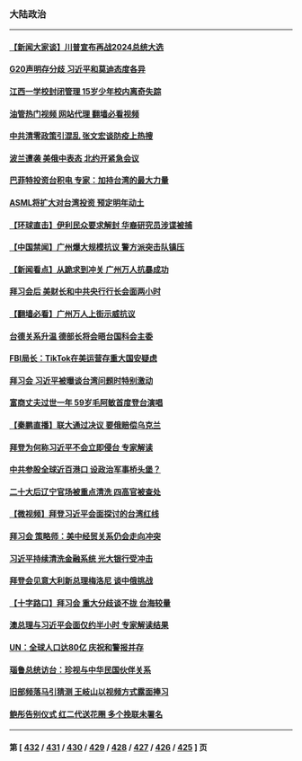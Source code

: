 ### 大陆政治
---
#### [【新闻大家谈】川普宣布再战2024总统大选](../../pages/ncid277/n13867145.md?11170045) 
#### [G20声明存分歧 习近平和莫迪态度各异](../../pages/ncid277/n13866486.md?11170045) 
#### [江西一学校封闭管理 15岁少年校内离奇失踪](../../pages/ncid277/n13867014.md?11170045) 
#### [油管热门视频 网站代理 翻墙必看视频](http://138.2.39.72:81/youtube.html?epic-marker?11170045)
#### [中共清零政策引混乱 张文宏谈防疫上热搜](../../pages/ncid277/n13866985.md?11170045) 
#### [波兰遭袭 美俄中表态 北约开紧急会议](../../pages/ncid277/n13866986.md?11170045) 
#### [巴菲特投资台积电 专家：加持台湾的最大力量](../../pages/ncid277/n13866974.md?11170045) 
#### [ASML将扩大对台湾投资 预定明年动土](../../pages/ncid277/n13866900.md?11170045) 
#### [【环球直击】伊利民众要求解封 华裔研究员涉谍被捕](../../pages/ncid277/n13866534.md?11170045) 
#### [【中国禁闻】广州爆大规模抗议 警方派突击队镇压](../../pages/ncid277/n13866570.md?11170045) 
#### [【新闻看点】从跪求到冲关 广州万人抗暴成功](../../pages/ncid277/n13866587.md?11170045) 
#### [拜习会后 美财长和中共央行行长会面两小时](../../pages/ncid277/n13866773.md?11170045) 
#### [【翻墙必看】广州万人上街示威抗议](../../pages/ncid277/n13866713.md?11170045) 
#### [台德关系升温 德部长将会晤台国科会主委](../../pages/ncid277/n13866729.md?11170045) 
#### [FBI局长：TikTok在美运营存重大国安疑虑](../../pages/ncid277/n13866627.md?11170045) 
#### [拜习会 习近平被曝谈台湾问题时特别激动](../../pages/ncid277/n13866581.md?11170045) 
#### [富商丈夫过世一年 59岁毛阿敏首度登台演唱](../../pages/ncid277/n13866598.md?11170045) 
#### [【秦鹏直播】联大通过决议 要俄赔偿乌克兰](../../pages/ncid277/n13866612.md?11170045) 
#### [拜登为何称习近平不会立即侵台 专家解读](../../pages/ncid277/n13866550.md?11170045) 
#### [中共参股全球近百港口 设政治军事桥头堡？](../../pages/ncid277/n13866319.md?11170045) 
#### [二十大后辽宁官场被重点清洗 四高官被查处](../../pages/ncid277/n13866248.md?11170045) 
#### [【微视频】拜登习近平会面探讨的台湾红线](../../pages/ncid277/n13866485.md?11170045) 
#### [拜习会 策略师：美中经贸关系仍会走向冲突](../../pages/ncid277/n13866551.md?11170045) 
#### [习近平持续清洗金融系统 光大银行受冲击](../../pages/ncid277/n13866193.md?11170045) 
#### [拜登会见意大利新总理梅洛尼 谈中俄挑战](../../pages/ncid277/n13866529.md?11170045) 
#### [【十字路口】拜习会 重大分歧谈不拢 台海较量](../../pages/ncid277/n13866405.md?11170045) 
#### [澳总理与习近平会面仅约半小时 专家解读结果](../../pages/ncid277/n13866458.md?11170045) 
#### [UN：全球人口达80亿 庆祝和警报并存](../../pages/ncid277/n13866441.md?11170045) 
#### [瑙鲁总统访台：珍视与中华民国伙伴关系](../../pages/ncid277/n13866282.md?11170045) 
#### [旧部频落马引猜测 王岐山以视频方式露面捧习](../../pages/ncid277/n13866353.md?11170045) 
#### [鲍彤告别仪式 红二代送花圈 多个挽联未署名](../../pages/ncid277/n13866320.md?11170045) 

---
#### 第 [ [432](./432.md?11170045) / [431](./431.md?11170045) / [430](./430.md?11170045) / [429](./429.md?11170045) / [428](./428.md?11170045) / [427](./427.md?11170045) / [426](./426.md?11170045) / [425](./425.md?11170045) ] 页

